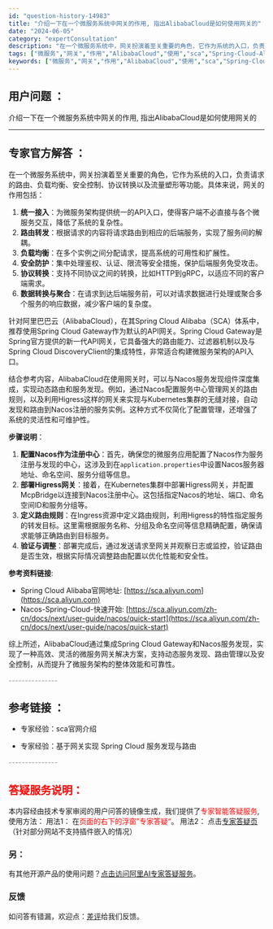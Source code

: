 ```yaml
---
id: "question-history-14983"
title: "介绍一下在一个微服务系统中网关的作用, 指出AlibabaCloud是如何使用网关的"
date: "2024-06-05"
category: "expertConsultation"
description: "在一个微服务系统中，网关扮演着至关重要的角色，它作为系统的入口，负责请求的路由、负载均衡、安全控制、协议转换以及流量塑形等功能。具体来说，网关的作用包括：1. **统一接入**：为微服务架构提供统一的API入口，使得客户端不必直接与各个微服务交互，降低了系统的复杂性。2. **路由转发**：根据请求"
tags: ["微服务","网关","作用","AlibabaCloud","使用","sca","Spring-Cloud-Alibaba"]
keywords: ["微服务","网关","作用","AlibabaCloud","使用","sca","Spring-Cloud-Alibaba"]
---
```


## 用户问题 ： 
 介绍一下在一个微服务系统中网关的作用, 指出AlibabaCloud是如何使用网关的  

---------------
## 专家官方解答 ：

在一个微服务系统中，网关扮演着至关重要的角色，它作为系统的入口，负责请求的路由、负载均衡、安全控制、协议转换以及流量塑形等功能。具体来说，网关的作用包括：

1. **统一接入**：为微服务架构提供统一的API入口，使得客户端不必直接与各个微服务交互，降低了系统的复杂性。
2. **路由转发**：根据请求的内容将请求路由到相应的后端服务，实现了服务间的解耦。
3. **负载均衡**：在多个实例之间分配请求，提高系统的可用性和扩展性。
4. **安全防护**：集中处理鉴权、认证、限流等安全措施，保护后端服务免受攻击。
5. **协议转换**：支持不同协议之间的转换，比如HTTP到gRPC，以适应不同的客户端需求。
6. **数据转换与聚合**：在请求到达后端服务前，可以对请求数据进行处理或聚合多个服务的响应数据，减少客户端的复杂度。

针对阿里巴巴云（AlibabaCloud），在其Spring Cloud Alibaba（SCA）体系中，推荐使用Spring Cloud Gateway作为默认的API网关。Spring Cloud Gateway是Spring官方提供的新一代API网关，它具备强大的路由能力、过滤器机制以及与Spring Cloud DiscoveryClient的集成特性，非常适合构建微服务架构的API入口。

结合参考内容，AlibabaCloud在使用网关时，可以与Nacos服务发现组件深度集成，实现动态路由和服务发现。例如，通过Nacos配置服务中心管理网关的路由规则，以及利用Higress这样的网关来实现与Kubernetes集群的无缝对接，自动发现和路由到Nacos注册的服务实例。这种方式不仅简化了配置管理，还增强了系统的灵活性和可维护性。

**步骤说明**：
1. **配置Nacos作为注册中心**：首先，确保您的微服务应用配置了Nacos作为服务注册与发现的中心，这涉及到在`application.properties`中设置Nacos服务器地址、命名空间、服务分组等信息。
2. **部署Higress网关**：接着，在Kubernetes集群中部署Higress网关，并配置McpBridge以连接到Nacos注册中心。这包括指定Nacos的地址、端口、命名空间ID和服务分组等。
3. **定义路由规则**：在Ingress资源中定义路由规则，利用Higress的特性指定服务的转发目标。这里需根据服务名称、分组及命名空间等信息精确配置，确保请求能够正确路由到目标服务。
4. **验证与调整**：部署完成后，通过发送请求至网关并观察日志或监控，验证路由是否生效，根据实际情况调整路由配置以优化性能和安全性。

**参考资料链接**:
- Spring Cloud Alibaba官网地址: [https://sca.aliyun.com](https://sca.aliyun.com)
- Nacos-Spring-Cloud-快速开始: [https://sca.aliyun.com/zh-cn/docs/next/user-guide/nacos/quick-start](https://sca.aliyun.com/zh-cn/docs/next/user-guide/nacos/quick-start)

综上所述，AlibabaCloud通过集成Spring Cloud Gateway和Nacos服务发现，实现了一种高效、灵活的微服务网关解决方案，支持动态服务发现、路由管理以及安全控制，从而提升了微服务架构的整体效能和可靠性。


<font color="#949494">---------------</font> 


## 参考链接 ：

* 专家经验：sca官网介绍 
 
 * 专家经验：基于网关实现 Spring Cloud 服务发现与路由 


 <font color="#949494">---------------</font> 
 


## <font color="#FF0000">答疑服务说明：</font> 

本内容经由技术专家审阅的用户问答的镜像生成，我们提供了<font color="#FF0000">专家智能答疑服务</font>,使用方法：
用法1： 在<font color="#FF0000">页面的右下的浮窗”专家答疑“</font>。
用法2： 点击[专家答疑页](https://answer.opensource.alibaba.com/docs/intro)（针对部分网站不支持插件嵌入的情况）
### 另：


有其他开源产品的使用问题？[点击访问阿里AI专家答疑服务](https://answer.opensource.alibaba.com/docs/intro)。
### 反馈
如问答有错漏，欢迎点：[差评](https://ai.nacos.io/user/feedbackByEnhancerGradePOJOID?enhancerGradePOJOId=15088)给我们反馈。
